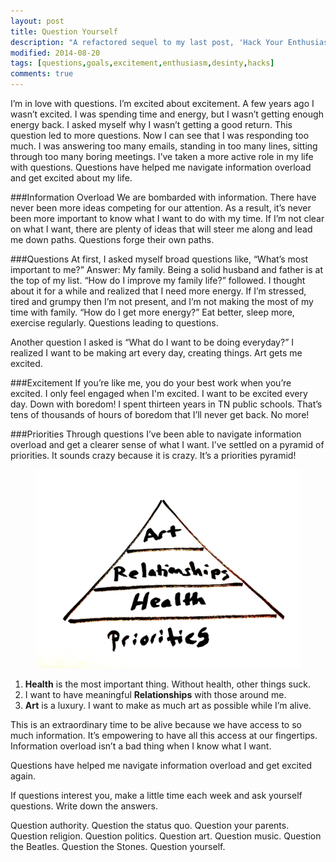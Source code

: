 ```yaml
---
layout: post
title: Question Yourself 
description: "A refactored sequel to my last post, 'Hack Your Enthusiasm with Questions.'"
modified: 2014-08-20
tags: [questions,goals,excitement,enthusiasm,desinty,hacks]
comments: true
---
```

I’m in love with questions.  I’m excited about excitement.  A few years ago I wasn’t excited.  I was spending time and energy, but I wasn’t getting enough energy back.  I asked myself why I wasn’t getting a good return.  This question led to more questions.  Now I can see that I was responding too much.  I was answering too many emails, standing in too many lines, sitting through too many boring meetings.  I’ve taken a more active role in my life with questions.  Questions have helped me navigate information overload and get excited about my life.

###Information Overload
We are bombarded with information.  There have never been more ideas competing for our attention.  As a result, it’s never been more important to know what I want to do with my time.  If I’m not clear on what I want, there are plenty of ideas that will steer me along and lead me down paths.  Questions forge their own paths.

###Questions
At first, I asked myself broad questions like, “What’s most important to me?”  Answer: My family.  Being a solid husband and father is at the top of my list.  “How do I improve my family life?” followed.  I thought about it for a while and realized that I need more energy.  If I’m stressed, tired and grumpy then I’m not present, and I’m not making the most of my time with family.  “How do I get more energy?”  Eat better, sleep more, exercise regularly.
Questions leading to questions.

Another question I asked is “What do I want to be doing everyday?”  I realized I want to be making art every day, creating things.  Art gets me excited.

###Excitement
If you’re like me, you do your best work when you’re excited.  I only feel engaged when I'm excited.  I want to be excited every day.  Down with boredom!  I spent thirteen years in TN public schools.  That’s tens of thousands of hours of boredom that I’ll never get back.  No more!

###Priorities
Through questions I’ve been able to navigate information overload and get a clearer sense of what I want.  I’ve settled on a pyramid of priorities.  It sounds crazy because it is crazy.  It’s a priorities pyramid!

<figure>
  <img src="/images/priorities-pyramid.png" alt="Priorities Pyramid">
</figure>

1.  **Health** is the most important thing.  Without health, other things suck.
2.  I want to have meaningful **Relationships** with those around me.
3.  **Art** is a luxury.  I want to make as much art as possible while I’m alive.

This is an extraordinary time to be alive because we have access to so much information.  It’s empowering to have all this access at our fingertips.  Information overload isn’t a bad thing when I know what I want.

Questions have helped me navigate information overload and get excited again.


If questions interest you, make a little time each week and ask yourself questions.  Write down the answers.

Question authority.  Question the status quo.  Question your parents.  Question religion.  Question politics.  Question art.  Question music.  Question the Beatles.  Question the Stones.  Question yourself.

